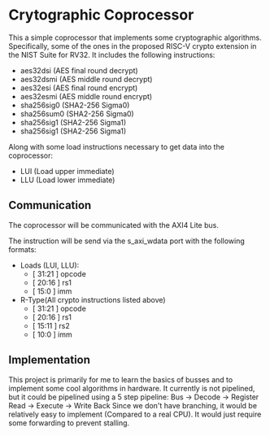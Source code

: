 # Crytographic Coprocessor
This a simple coprocessor that implements some cryptographic algorithms. Specifically, some of the ones in
the proposed RISC-V crypto extension in the NIST Suite for RV32.
It includes the following instructions:
- aes32dsi (AES final round decrypt)
- aes32dsmi (AES middle round decrypt)
- aes32esi (AES final round encrypt)
- aes32esmi (AES  middle round encrypt)
- sha256sig0 (SHA2-256 Sigma0)
- sha256sum0 (SHA2-256 Sigma0)
- sha256sig1 (SHA2-256 Sigma1)
- sha256sig1 (SHA2-256 Sigma1) 

Along with some load instructions necessary to get data into the coprocessor:
- LUI (Load upper immediate)
- LLU (Load lower immediate)


## Communication
The coprocessor will be communicated with the AXI4 Lite bus.

The instruction will be send via the s_axi_wdata port with the following formats:

- Loads (LUI, LLU): 
  - [ 31:21 ] opcode
  - [ 20:16 ] rs1
  - [ 15:0 ] imm
- R-Type(All crypto instructions listed above)
  - [ 31:21 ] opcode
  - [ 20:16 ] rs1
  - [ 15:11 ] rs2
  - [ 10:0 ] imm

## Implementation
This project is primarily for me to learn the basics of busses and to implement some cool algorithms in hardware. It currently is not pipelined, but it could be pipelined using a 5 step pipeline:
Bus -> Decode -> Register Read -> Execute -> Write Back
Since we don't have branching, it would be relatively easy to implement (Compared to a real CPU). It would just require some forwarding to prevent stalling.
